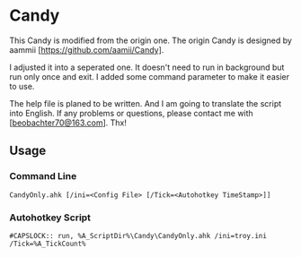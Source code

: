Candy
=====

This Candy is modified from the origin one. The origin Candy is designed by aammii [https://github.com/aamii/Candy].

I adjusted it into a seperated one. It doesn't need to run in background but run only once and exit. I added some command parameter to make it easier to use.

The help file is planed to be written. And I am going to translate the script into English. If any problems or questions, please contact me with [beobachter70@163.com]. Thx!

Usage
-----

### Command Line
` CandyOnly.ahk [/ini=<Config File> [/Tick=<Autohotkey TimeStamp>]] `

### Autohotkey Script

```Autohotkey
#CAPSLOCK:: run, %A_ScriptDir%\Candy\CandyOnly.ahk /ini=troy.ini /Tick=%A_TickCount%
```

